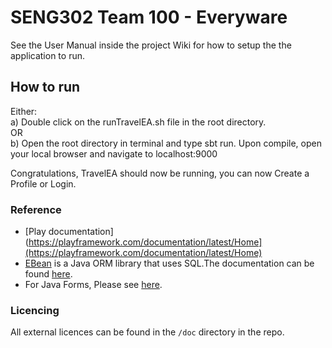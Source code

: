 # SENG302 Team 100 - Everyware
See the User Manual inside the project Wiki for how to setup the the application to run.

## How to run
Either:  
a) Double click on the runTravelEA.sh file in the root directory.  
OR  
b) Open the root directory in terminal and type sbt run.
Upon compile, open your local browser and navigate to localhost:9000

Congratulations, TravelEA should now be running, you can now Create a Profile or Login.

### Reference
* [Play documentation](https://playframework.com/documentation/latest/Home](https://playframework.com/documentation/latest/Home)
* [EBean](https://www.playframework.com/documentation/latest/JavaEbean) is a Java ORM library that uses SQL.The documentation can be found [here](https://ebean-orm.github.io/).
* For Java Forms, Please see [here](<https://playframework.com/documentation/latest/JavaForms>).

### Licencing
All external licences can be found in the `/doc` directory in the repo.